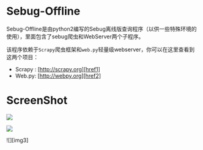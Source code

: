 Sebug-Offline
===

Sebug-Offline是由python2编写的Sebug离线版查询程序（以供一些特殊环境的使用），里面包含了sebug爬虫和WebServer两个子程序。

该程序依赖于``Scrapy``爬虫框架和``web.py``轻量级webserver，你可以在这里查看到这两个项目：

* Scrapy : [http://scrapy.org][href1]
* Web.py: [http://webpy.org][href2]

ScreenShot
===

![][img1]

![][img2]

![][img3]


[href1]:http://scrapy.org/
[href2]:http://webpy.org/

[img1]:http://rickgray.github.io/Mixed/images/Sebug-Offline/shot1.png
[img2]:http://rickgray.github.io/Mixed/images/Sebug-Offline/shot2.png